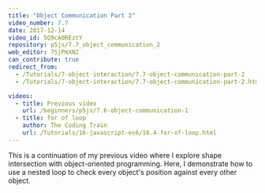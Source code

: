 ```yaml
---
title: "Object Communication Part 2"
video_number: 7.7
date: 2017-12-14
video_id: 5Q9cA0REztY
repository: p5js/7.7_object_communication_2
web_editor: 7SjPmXN2
can_contribute: true
redirect_from:
  - /Tutorials/7-object-interaction/7.7-object-communication-part-2
  - /Tutorials/7-object-interaction/7.7-object-communication-part-2.html

videos:
  - title: Previous video
    url: /beginners/p5js/7.6-object-communication-1
  - title: for of loop
    author: The Coding Train
    url: /Tutorials/16-javascript-es6/16.4-for-of-loop.html
---
```

This is a continuation of my previous video where I explore shape intersection with object-oriented programming.
Here, I demonstrate how to use a nested loop to check every object's position against every other object.
